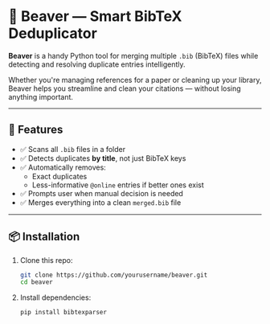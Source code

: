# 🦫 Beaver — Smart BibTeX Deduplicator

**Beaver** is a handy Python tool for merging multiple `.bib` (BibTeX) files while detecting and resolving duplicate entries intelligently.

Whether you're managing references for a paper or cleaning up your library, Beaver helps you streamline and clean your citations — without losing anything important.

---

## 🔧 Features

- ✅ Scans all `.bib` files in a folder
- ✅ Detects duplicates **by title**, not just BibTeX keys
- ✅ Automatically removes:
  - Exact duplicates
  - Less-informative `@online` entries if better ones exist
- ✅ Prompts user when manual decision is needed
- ✅ Merges everything into a clean `merged.bib` file

---

## 📦 Installation

1. Clone this repo:
   ```bash
   git clone https://github.com/yourusername/beaver.git
   cd beaver
   ```

2. Install dependencies:
    ```
    pip install bibtexparser
    ```
